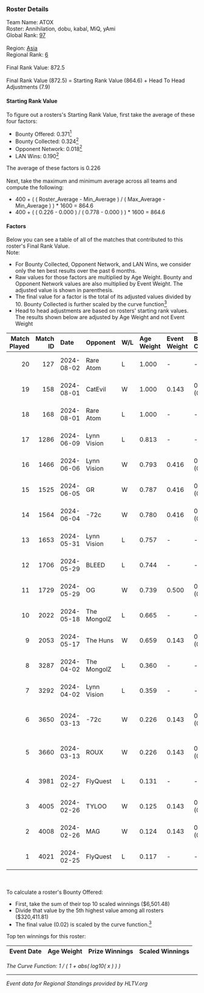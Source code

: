 ### Roster Details<br />
Team Name: ATOX<br />
Roster: Annihilation, dobu, kabal, MiQ, yAmi<br />
Global Rank: [97](../standings_global.md)<br />
<br />
Region: [Asia]( ../standings_asia.md)<br />
Regional Rank: [6]( ../standings_asia.md)<br />
<br />
Final Rank Value:  872.5<br />
<br />
Final Rank Value (872.5) = Starting Rank Value (864.6) + Head To Head Adjustments (7.9)<br />

#### Starting Rank Value<br />
To figure out a rosters's Starting Rank Value, first take the average of these four factors:<br />
- Bounty Offered: 0.371[<sup>1</sup>](#table2)
- Bounty Collected: 0.324[<sup>2</sup>](#table1)
- Opponent Network: 0.018[<sup>2</sup>](#table1)
- LAN Wins: 0.190[<sup>2</sup>](#table1)

The average of these factors is 0.226<br />
<br />
Next, take the maximum and minimum average across all teams and compute the following:<br />
- 400 + ( ( Roster_Average - Min_Average ) / ( Max_Average - Min_Average ) ) * 1600 = 864.6
- 400 + ( ( 0.226 - 0.000 ) / ( 0.778 - 0.000 ) ) * 1600 = 864.6


#### Factors<br />
Below you can see a table of all of the matches that contributed to this roster's Final Rank Value.<br />
Note:<br />

- For Bounty Collected, Opponent Network, and LAN Wins, we consider only the ten best results over the past 6 months.
- Raw values for those factors are multiplied by Age Weight. Bounty and Opponent Network values are also multiplied by Event Weight. The adjusted value is shown in parenthesis.
- The final value for a factor is the total of its adjusted values divided by 10. Bounty Collected is further scaled by the curve function[<sup>3</sup>](#curveFunction)
- Head to head adjustments are based on rosters' starting rank values. The results shown below are adjusted by Age Weight and not Event Weight
<span id="table1"></span><br />


| Match Played | Match ID | Date       | Opponent    | W/L | Age Weight | Event Weight | Bounty Collected | Opponent Network | LAN Wins  | H2H Adj. | Roster                                |
| -: | -: | :- | :- | :- | :- | :- | :- | :- | :- | -: | :- |
|           20 |      127 | 2024-08-02 | Rare Atom   | L   | 1.000      | -            | -                | -                | -         |   -14.08 | Annihilation, dobu, kabal, MiQ, yAmi  |
|           19 |      158 | 2024-08-01 | CatEvil     | W   | 1.000      | 0.143        | 0.000 (0.000)    | 0.230 (0.033)    | 0 (0.000) |     6.58 | Annihilation, dobu, kabal, MiQ, yAmi  |
|           18 |      168 | 2024-08-01 | Rare Atom   | L   | 1.000      | -            | -                | -                | -         |   -14.29 | Annihilation, dobu, kabal, MiQ, yAmi  |
|           17 |     1286 | 2024-06-09 | Lynn Vision | L   | 0.813      | -            | -                | -                | -         |    -7.70 | Annihilation, dobu, kabal, MiQ, Zesta |
|           16 |     1466 | 2024-06-06 | Lynn Vision | W   | 0.793      | 0.416        | 0.086 (0.028)    | 0.182 (0.060)    | 0 (0.000) |    17.70 | Annihilation, dobu, kabal, MiQ, Zesta |
|           15 |     1525 | 2024-06-05 | GR          | W   | 0.787      | 0.416        | 0.008 (0.003)    | 0.072 (0.024)    | 0 (0.000) |     5.81 | Annihilation, dobu, kabal, MiQ, Zesta |
|           14 |     1564 | 2024-06-04 | -72c        | W   | 0.780      | 0.416        | 0.003 (0.001)    | 0.038 (0.012)    | 0 (0.000) |     5.34 | Annihilation, dobu, kabal, MiQ, Zesta |
|           13 |     1653 | 2024-05-31 | Lynn Vision | L   | 0.757      | -            | -                | -                | -         |    -6.64 | Annihilation, dobu, kabal, MiQ, Zesta |
|           12 |     1706 | 2024-05-29 | BLEED       | L   | 0.744      | -            | -                | -                | -         |    -1.43 | Annihilation, dobu, kabal, MiQ, Zesta |
|           11 |     1729 | 2024-05-29 | OG          | W   | 0.739      | 0.500        | 0.137 (0.051)    | 0.120 (0.044)    | 1 (0.739) |    16.72 | Annihilation, dobu, kabal, MiQ, Zesta |
|           10 |     2022 | 2024-05-18 | The MongolZ | L   | 0.665      | -            | -                | -                | -         |    -0.07 | Annihilation, dobu, kabal, MiQ, Zesta |
|            9 |     2053 | 2024-05-17 | The Huns    | W   | 0.659      | 0.143        | 0.000 (0.000)    | 0.002 (0.000)    | 1 (0.659) |     1.36 | Annihilation, dobu, kabal, MiQ, Zesta |
|            8 |     3287 | 2024-04-02 | The MongolZ | L   | 0.360      | -            | -                | -                | -         |    -0.03 | Annihilation, dobu, kabal, MiQ, Zesta |
|            7 |     3292 | 2024-04-02 | Lynn Vision | L   | 0.359      | -            | -                | -                | -         |    -2.92 | Annihilation, dobu, kabal, MiQ, Zesta |
|            6 |     3650 | 2024-03-13 | -72c        | W   | 0.226      | 0.143        | 0.000 (0.000)    | 0.009 (0.000)    | 0 (0.000) |     0.50 | dobu, FlyNN, kabal, MiQ, Zesta        |
|            5 |     3660 | 2024-03-13 | ROUX        | W   | 0.226      | 0.143        | 0.000 (0.000)    | 0.000 (0.000)    | 0 (0.000) |     0.49 | dobu, FlyNN, kabal, MiQ, Zesta        |
|            4 |     3981 | 2024-02-27 | FlyQuest    | L   | 0.131      | -            | -                | -                | -         |    -0.69 | AccuracyTG, dobu, kabal, MiQ, Zesta   |
|            3 |     4005 | 2024-02-26 | TYLOO       | W   | 0.125      | 0.143        | 0.019 (0.000)    | 0.086 (0.002)    | 1 (0.125) |     1.42 | AccuracyTG, dobu, kabal, MiQ, Zesta   |
|            2 |     4008 | 2024-02-26 | MAG         | W   | 0.124      | 0.143        | 0.000 (0.000)    | 0.005 (0.000)    | 1 (0.124) |     0.41 | AccuracyTG, dobu, kabal, MiQ, Zesta   |
|            1 |     4021 | 2024-02-25 | FlyQuest    | L   | 0.117      | -            | -                | -                | -         |    -0.62 | AccuracyTG, dobu, kabal, MiQ, Zesta   |

<br />
<span id="table2"></span><br />
To calculate a roster's Bounty Offered:<br />

- First, take the sum of their top 10 scaled winnings ($6,501.48)
- Divide that value by the 5th highest value among all rosters ($320,411.81)
- The final value (0.02) is scaled by the curve function.[<sup>3</sup>](#curveFunction)

Top ten winnings for this roster:<br />

| Event Date | Age Weight | Prize Winnings | Scaled Winnings |
| :- | -: | :- | :- |


<span id="curveFunction"></span>_The Curve Function: 1 / ( 1 + abs( log10( x ) ) )_<br />

---
_Event data for Regional Standings provided by HLTV.org_<br />
